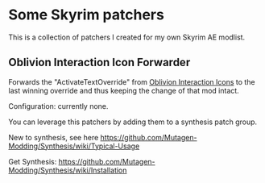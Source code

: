 # Some Skyrim patchers

This is a collection of patchers I created for my own Skyrim AE modlist.

## Oblivion Interaction Icon Forwarder
Forwards the "ActivateTextOverride" from [Oblivion Interaction Icons](https://www.nexusmods.com/skyrimspecialedition/mods/52743) to the last winning override and thus keeping the change of that mod intact.

Configuration: currently none.

You can leverage this patchers by adding them to a synthesis patch group.

New to synthesis, see here https://github.com/Mutagen-Modding/Synthesis/wiki/Typical-Usage

Get Synthesis: https://github.com/Mutagen-Modding/Synthesis/wiki/Installation